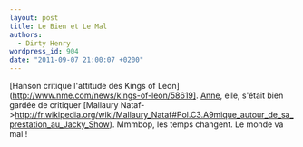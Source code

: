 ```yaml
---
layout: post
title: Le Bien et Le Mal
authors:
  - Dirty Henry
wordpress_id: 904
date: "2011-09-07 21:00:07 +0200"
---
```


[Hanson critique l'attitude des Kings of
Leon](http://www.nme.com/news/kings-of-leon/58619].
[Anne](http://fr.wikipedia.org/wiki/Anne_Meson), elle, s'était bien gardée de
critiquer [Mallaury
Nataf->http://fr.wikipedia.org/wiki/Mallaury_Nataf#Pol.C3.A9mique_autour_de_sa_prestation_au_Jacky_Show).
Mmmbop, les temps changent. Le monde va mal !
